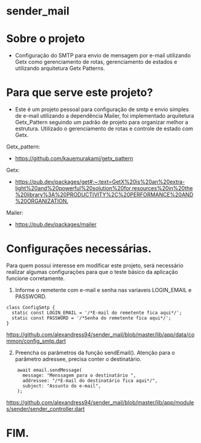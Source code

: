# sender_mail

# Sobre o projeto

- Configuração do SMTP para envio de mensagem por e-mail utilizando Getx como gerenciamento de rotas, gerenciamento de estados e utilizando arquitetura Getx Patterns. 

# Para que serve este projeto?
- Este é um projeto pessoal para configuração de smtp e envio simples de e-mail utilizando a dependência Mailer, foi implementado arquitetura Getx_Pattern seguindo um padrão de projeto para organizar melhor a estrutura. Utilizado o gerenciamento de rotas e controle de estado com Getx.

Getx_pattern:

- <https://github.com/kauemurakami/getx_pattern>

Getx:

- <https://pub.dev/packages/get#:~:text=GetX%20is%20an%20extra-light%20and%20powerful%20solution%20for,resources%20in%20the%20library%3A%20PRODUCTIVITY%2C%20PERFORMANCE%20AND%20ORGANIZATION.>

Mailer:
- <https://pub.dev/packages/mailer>

# Configurações necessárias.
Para quem possui interesse em modificar este projeto, será necessário realizar algumas configurações para que o teste básico da aplicação funcione corretamente.
1. Informe o remetente com e-mail e senha nas variaveis LOGIN_EMAIL e PASSWORD.
```
class ConfigSmtp {
  static const LOGIN_EMAIL = '/*E-mail do remetente fica aqui*/';
  static const PASSWORD = '/*Senha do remetente fica aqui*/';
}
```
<https://github.com/alexandress94/sender_mail/blob/master/lib/app/data/common/config_smtp.dart>

2. Preencha os parâmetros da função sendEmail(). Atenção para o parâmetro adressee, precisa conter o destinatário.
```
    await email.sendMessage(
      message: "Menssagem para o destinatário ",
      addressee: "/*E-mail do destinatário fica aqui*/",
      subject: "Assunto do e-mail",
    ); 
```
<https://github.com/alexandress94/sender_mail/blob/master/lib/app/modules/sender/sender_controller.dart>

# FIM.
